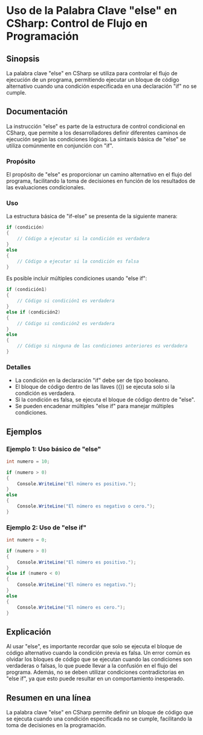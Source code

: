 <!--
Meta Description: # Uso de la Palabra Clave "else" en CSharp: Control de Flujo en Programación ## Sinopsis La palabra clave "else" en CSharp se utiliza para controlar e...
Meta Keywords: else, código, condición, csharp, que
-->

# Uso de la Palabra Clave "else" en CSharp: Control de Flujo en Programación

## Sinopsis
La palabra clave "else" en CSharp se utiliza para controlar el flujo de ejecución de un programa, permitiendo ejecutar un bloque de código alternativo cuando una condición especificada en una declaración "if" no se cumple.

## Documentación
La instrucción "else" es parte de la estructura de control condicional en CSharp, que permite a los desarrolladores definir diferentes caminos de ejecución según las condiciones lógicas. La sintaxis básica de "else" se utiliza comúnmente en conjunción con "if".

### Propósito
El propósito de "else" es proporcionar un camino alternativo en el flujo del programa, facilitando la toma de decisiones en función de los resultados de las evaluaciones condicionales.

### Uso
La estructura básica de "if-else" se presenta de la siguiente manera:

```csharp
if (condición)
{
    // Código a ejecutar si la condición es verdadera
}
else
{
    // Código a ejecutar si la condición es falsa
}
```

Es posible incluir múltiples condiciones usando "else if":

```csharp
if (condición1)
{
    // Código si condición1 es verdadera
}
else if (condición2)
{
    // Código si condición2 es verdadera
}
else
{
    // Código si ninguna de las condiciones anteriores es verdadera
}
```

### Detalles
- La condición en la declaración "if" debe ser de tipo booleano.
- El bloque de código dentro de las llaves ({}) se ejecuta solo si la condición es verdadera.
- Si la condición es falsa, se ejecuta el bloque de código dentro de "else".
- Se pueden encadenar múltiples "else if" para manejar múltiples condiciones.

## Ejemplos

### Ejemplo 1: Uso básico de "else"

```csharp
int numero = 10;

if (numero > 0)
{
    Console.WriteLine("El número es positivo.");
}
else
{
    Console.WriteLine("El número es negativo o cero.");
}
```

### Ejemplo 2: Uso de "else if"

```csharp
int numero = 0;

if (numero > 0)
{
    Console.WriteLine("El número es positivo.");
}
else if (numero < 0)
{
    Console.WriteLine("El número es negativo.");
}
else
{
    Console.WriteLine("El número es cero.");
}
```

## Explicación
Al usar "else", es importante recordar que solo se ejecuta el bloque de código alternativo cuando la condición previa es falsa. Un error común es olvidar los bloques de código que se ejecutan cuando las condiciones son verdaderas o falsas, lo que puede llevar a la confusión en el flujo del programa. Además, no se deben utilizar condiciones contradictorias en "else if", ya que esto puede resultar en un comportamiento inesperado.

## Resumen en una línea
La palabra clave "else" en CSharp permite definir un bloque de código que se ejecuta cuando una condición especificada no se cumple, facilitando la toma de decisiones en la programación.